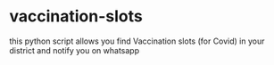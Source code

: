 # vaccination-slots
this python script allows you find Vaccination slots (for Covid) in your district and notify you on whatsapp

